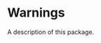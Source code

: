 <!-- 

This source file is part of the Stanford Biodesign for Digital Health open-source project

SPDX-FileCopyrightText: 2023 Stanford University and the project authors (see CONTRIBUTORS.md)

SPDX-License-Identifier: MIT

-->

# Warnings

A description of this package.
